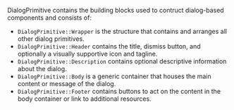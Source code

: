 DialogPrimitive contains the building blocks used to contruct dialog-based components and consists of:

- `DialogPrimitive::Wrapper` is the structure that contains and arranges all other dialog primitives.
- `DialogPrimitive::Header` contains the title, dismiss button, and optionally a visually supportive icon and tagline.
- `DialogPrimitive::Description` contains optional descriptive information about the dialog.
- `DialogPrimitive::Body` is a generic container that houses the main content or message of the dialog.
- `DialogPrimitive::Footer` contains buttons to act on the content in the body container or link to additional resources.
